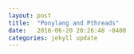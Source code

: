 ```yaml
---
layout: post
title:  "Ponylang and Pthreads"
date:   2018-06-20 20:26:48 -0400
categories: jekyll update
---
```

